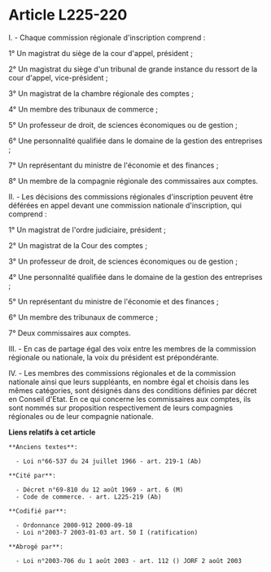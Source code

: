 # Article L225-220

I. - Chaque commission régionale d'inscription comprend :

1° Un magistrat du siège de la cour d'appel, président ;

2° Un magistrat du siège d'un tribunal de grande instance du ressort de la cour d'appel, vice-président ;

3° Un magistrat de la chambre régionale des comptes ;

4° Un membre des tribunaux de commerce ;

5° Un professeur de droit, de sciences économiques ou de gestion ;

6° Une personnalité qualifiée dans le domaine de la gestion des entreprises ;

7° Un représentant du ministre de l'économie et des finances ;

8° Un membre de la compagnie régionale des commissaires aux comptes.

II. - Les décisions des commissions régionales d'inscription peuvent être déférées en appel devant une commission nationale
d'inscription, qui comprend :

1° Un magistrat de l'ordre judiciaire, président ;

2° Un magistrat de la Cour des comptes ;

3° Un professeur de droit, de sciences économiques ou de gestion ;

4° Une personnalité qualifiée dans le domaine de la gestion des entreprises ;

5° Un représentant du ministre de l'économie et des finances ;

6° Un membre des tribunaux de commerce ;

7° Deux commissaires aux comptes.

III. - En cas de partage égal des voix entre les membres de la commission régionale ou nationale, la voix du président est
prépondérante.

IV. - Les membres des commissions régionales et de la commission nationale ainsi que leurs suppléants, en nombre égal et
choisis dans les mêmes catégories, sont désignés dans des conditions définies par décret en Conseil d'Etat. En ce qui
concerne les commissaires aux comptes, ils sont nommés sur proposition respectivement de leurs compagnies régionales ou de
leur compagnie nationale.

**Liens relatifs à cet article**

	**Anciens textes**:

	  - Loi n°66-537 du 24 juillet 1966 - art. 219-1 (Ab)

	**Cité par**:

	  - Décret n°69-810 du 12 août 1969 - art. 6 (M)
	  - Code de commerce. - art. L225-219 (Ab)

	**Codifié par**:

	  - Ordonnance 2000-912 2000-09-18
	  - Loi n°2003-7 2003-01-03 art. 50 I (ratification)

	**Abrogé par**:

	  - Loi n°2003-706 du 1 août 2003 - art. 112 () JORF 2 août 2003
